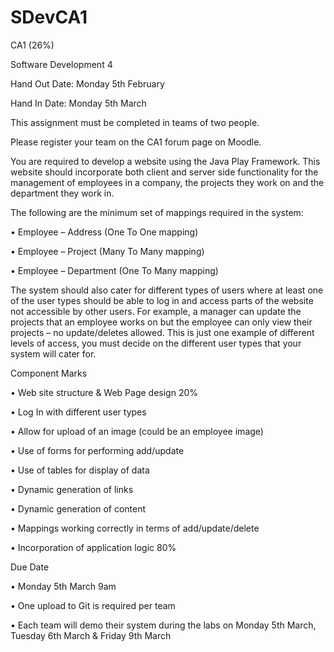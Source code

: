 # SDevCA1

CA1 (26%)

Software Development 4

Hand Out Date: Monday 5th February

Hand In Date: Monday 5th March 

This assignment must be completed in teams of two people.

Please register your team on the CA1 forum page on Moodle.

You are required to develop a website using the Java Play Framework. This website should incorporate both client and server side functionality for the management of employees in a company, the projects they work on and the department they work in. 

The following are the minimum set of mappings required in the system:

•	Employee – Address (One To One mapping)

•	Employee – Project (Many To Many mapping) 

•	Employee – Department (One To Many mapping)


The system should also cater for different types of users where at least one of the user types should be able to log in and access parts of the website not accessible by other users. For example, a manager can update the projects that an employee works on but the employee can only view their projects – no update/deletes allowed. This is just one example of different levels of access, you must decide on the different user types that your system will cater for.


Component	Marks 

•	Web site structure & Web Page design	20%

•	Log In with different user types

•	Allow for upload of an image (could be an employee image)

•	Use of forms for performing add/update

•	Use of tables for display of data

•	Dynamic generation of links

•	Dynamic generation of content

•	Mappings working correctly in terms of add/update/delete

•	Incorporation of application logic 	80%


Due Date

•	Monday 5th March 9am 

•	One upload to Git is required per team

•	Each team will demo their system during the labs on Monday 5th March, Tuesday 6th March & Friday 9th March
